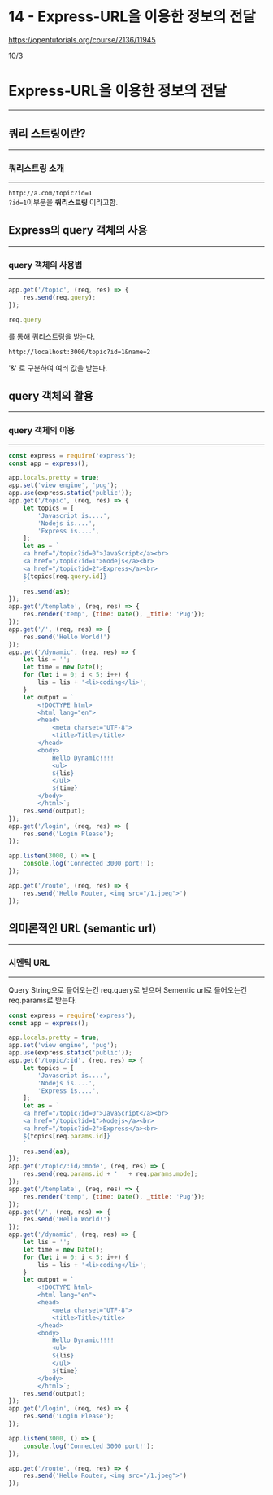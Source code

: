 # 14 - Express-URL을 이용한 정보의 전달

<https://opentutorials.org/course/2136/11945>

10/3

# Express-URL을 이용한 정보의 전달

--------------------------------------------------------------------------------

## 쿼리 스트링이란?

--------------------------------------------------------------------------------

### 쿼리스트링 소개

--------------------------------------------------------------------------------

`http://a.com/topic?id=1`<br>
`?id=1`이부분을 **쿼리스트링** 이라고함.

## Express의 query 객체의 사용

--------------------------------------------------------------------------------

### query 객체의 사용법

--------------------------------------------------------------------------------

```javascript
app.get('/topic', (req, res) => {
    res.send(req.query);
});
```

```javascript
req.query
```

를 통해 쿼리스트링을 받는다.

```
http://localhost:3000/topic?id=1&name=2
```

'&' 로 구분하여 여러 값을 받는다.

## query 객체의 활용

--------------------------------------------------------------------------------

### query 객체의 이용

--------------------------------------------------------------------------------

```javascript
const express = require('express');
const app = express();

app.locals.pretty = true;
app.set('view engine', 'pug');
app.use(express.static('public'));
app.get('/topic', (req, res) => {
    let topics = [
        'Javascript is....',
        'Nodejs is....',
        'Express is....',
    ];
    let as = `
    <a href="/topic?id=0">JavaScript</a><br>
    <a href="/topic?id=1">Nodejs</a><br>
    <a href="/topic?id=2">Express</a><br>
    ${topics[req.query.id]}
    `
    res.send(as);
});
app.get('/template', (req, res) => {
    res.render('temp', {time: Date(), _title: 'Pug'});
});
app.get('/', (req, res) => {
    res.send('Hello World!')
});
app.get('/dynamic', (req, res) => {
    let lis = '';
    let time = new Date();
    for (let i = 0; i < 5; i++) {
        lis = lis + '<li>coding</li>';
    }
    let output = `
        <!DOCTYPE html>
        <html lang="en">
        <head>
            <meta charset="UTF-8">
            <title>Title</title>
        </head>
        <body>
            Hello Dynamic!!!!
            <ul>
            ${lis}
            </ul>
            ${time}
        </body>
        </html>`;
    res.send(output);
});
app.get('/login', (req, res) => {
    res.send('Login Please');
});

app.listen(3000, () => {
    console.log('Connected 3000 port!');
});

app.get('/route', (req, res) => {
    res.send('Hello Router, <img src="/1.jpeg">')
});
```

## 의미론적인 URL (semantic url)

--------------------------------------------------------------------------------

### 시멘틱 URL

--------------------------------------------------------------------------------

Query String으로 들어오는건 req.query로 받으며
Sementic url로 들어오는건 req.params로 받는다.

```javascript
const express = require('express');
const app = express();

app.locals.pretty = true;
app.set('view engine', 'pug');
app.use(express.static('public'));
app.get('/topic/:id', (req, res) => {
    let topics = [
        'Javascript is....',
        'Nodejs is....',
        'Express is....',
    ];
    let as = `
    <a href="/topic?id=0">JavaScript</a><br>
    <a href="/topic?id=1">Nodejs</a><br>
    <a href="/topic?id=2">Express</a><br>
    ${topics[req.params.id]}
    `
    res.send(as);
});
app.get('/topic/:id/:mode', (req, res) => {
    res.send(req.params.id + ' ' + req.params.mode);
});
app.get('/template', (req, res) => {
    res.render('temp', {time: Date(), _title: 'Pug'});
});
app.get('/', (req, res) => {
    res.send('Hello World!')
});
app.get('/dynamic', (req, res) => {
    let lis = '';
    let time = new Date();
    for (let i = 0; i < 5; i++) {
        lis = lis + '<li>coding</li>';
    }
    let output = `
        <!DOCTYPE html>
        <html lang="en">
        <head>
            <meta charset="UTF-8">
            <title>Title</title>
        </head>
        <body>
            Hello Dynamic!!!!
            <ul>
            ${lis}
            </ul>
            ${time}
        </body>
        </html>`;
    res.send(output);
});
app.get('/login', (req, res) => {
    res.send('Login Please');
});

app.listen(3000, () => {
    console.log('Connected 3000 port!');
});

app.get('/route', (req, res) => {
    res.send('Hello Router, <img src="/1.jpeg">')
});
```
